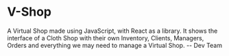 # V-Shop
A Virtual Shop made using JavaScript, with React as a library. It shows the interface of a Cloth Shop with their own Inventory, Clients, Managers, Orders and everything we may need to manage a Virtual Shop.
-- Dev Team
